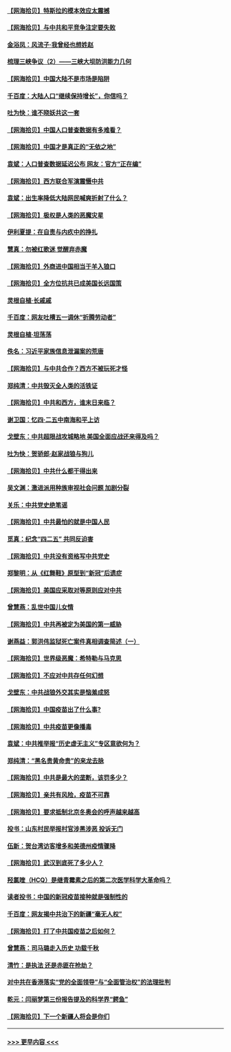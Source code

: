 #### [【网海拾贝】特斯拉的模本效应太震撼](../pages/nsc993/n12925626.md?t=05071751) 
#### [【网海拾贝】与中共和平竞争注定要失败](../pages/nsc993/n12923326.md?t=05071751) 
#### [金浴凤：风流子‧我曾经也想姓赵](../pages/nsc993/n12920911.md?t=05071751) 
#### [梳理三峡争议（2）——三峡大坝防洪能力几何](../pages/nsc993/n12920173.md?t=05071751) 
#### [【网海拾贝】中国大陆不是市场是陷阱](../pages/nsc993/n12920143.md?t=05071751) 
#### [千百度：大陆人口“继续保持增长”，你信吗？](../pages/nsc993/n12918946.md?t=05071751) 
#### [吐为快：谁不晓妖共这一套](../pages/nsc993/n12918941.md?t=05071751) 
#### [【网海拾贝】中国人口普查数据有多难看？](../pages/nsc993/n12917822.md?t=05071751) 
#### [【网海拾贝】中国才是真正的“无依之地”](../pages/nsc993/n12915845.md?t=05071751) 
#### [袁斌：人口普查数据延迟公布 网友：官方“正在编”](../pages/nsc993/n12915748.md?t=05071751) 
#### [【网海拾贝】西方联合军演震慑中共](../pages/nsc993/n12913466.md?t=05071751) 
#### [袁斌：出生率降低大陆网民喊爽折射了什么？](../pages/nsc993/n12913365.md?t=05071751) 
#### [【网海拾贝】极权是人类的恶魔灾星](../pages/nsc993/n12910697.md?t=05071751) 
#### [伊利夏提：在自责与内疚中的挣扎](../pages/nsc993/n12910493.md?t=05071751) 
#### [慧真：勿被红歌迷 觉醒弃赤魔](../pages/nsc993/n12910485.md?t=05071751) 
#### [【网海拾贝】外商进中国相当于羊入狼口](../pages/nsc993/n12908274.md?t=05071751) 
#### [【网海拾贝】全方位抗共已成美国长远国策](../pages/nsc993/n12906878.md?t=05071751) 
#### [灵根自植‧长戚戚](../pages/nsc993/n12905585.md?t=05071751) 
#### [千百度：网友吐槽五一调休“折腾劳动者”](../pages/nsc993/n12905934.md?t=05071751) 
#### [灵根自植‧坦荡荡](../pages/nsc993/n12905562.md?t=05071751) 
#### [佚名：习近平家族信息泄漏案的荒唐](../pages/nsc993/n12904705.md?t=05071751) 
#### [【网海拾贝】与中共合作？西方不被玩死才怪](../pages/nsc993/n12903873.md?t=05071751) 
#### [郑纯清：中共毁灭全人类的活铁证](../pages/nsc993/n12903785.md?t=05071751) 
#### [【网海拾贝】中共和西方，谁末日来临？](../pages/nsc993/n12903482.md?t=05071751) 
#### [谢卫国：忆四‧二五中南海和平上访](../pages/nsc993/n12902192.md?t=05071751) 
#### [戈壁东：中共超限战攻城略地 美国全面应战还来得及吗？](../pages/nsc993/n12902297.md?t=05071751) 
#### [吐为快：贺骄郎‧赵家战狼与狗儿](../pages/nsc993/n12902280.md?t=05071751) 
#### [【网海拾贝】中共什么都干得出来](../pages/nsc993/n12897500.md?t=05071751) 
#### [吴文渊：激进派用种族审视社会问题 加剧分裂](../pages/nsc993/n12893881.md?t=05071751) 
#### [关乐：中共党史绝笔谣](../pages/nsc993/n12897270.md?t=05071751) 
#### [【网海拾贝】中共最怕的就是中国人民](../pages/nsc993/n12894705.md?t=05071751) 
#### [觅真：纪念“四二五” 共同反迫害](../pages/nsc993/n12894553.md?t=05071751) 
#### [【网海拾贝】中共没有资格写中共党史](../pages/nsc993/n12892231.md?t=05071751) 
#### [郑黎明：从《红舞鞋》原型到“新冠”后遗症](../pages/nsc993/n12890469.md?t=05071751) 
#### [【网海拾贝】美国应采取对等原则应对中共](../pages/nsc993/n12889176.md?t=05071751) 
#### [曾慧燕：乱世中国儿女情](../pages/nsc993/n12887931.md?t=05071751) 
#### [【网海拾贝】中共再被定为美国的第一威胁](../pages/nsc993/n12887580.md?t=05071751) 
#### [谢燕益：郭洪伟监狱死亡案件真相调查简述（一）](../pages/nsc993/n12885648.md?t=05071751) 
#### [【网海拾贝】世界级恶魔：希特勒与马克思](../pages/nsc993/n12884062.md?t=05071751) 
#### [【网海拾贝】不应对中共存任何幻想](../pages/nsc993/n12881460.md?t=05071751) 
#### [戈壁东：中共战狼外交其实是恼羞成怒](../pages/nsc993/n12880392.md?t=05071751) 
#### [【网海拾贝】中国疫苗出了什么事?](../pages/nsc993/n12879124.md?t=05071751) 
#### [【网海拾贝】中共疫苗更像播毒](../pages/nsc993/n12876631.md?t=05071751) 
#### [袁斌：中共推举报“历史虚无主义”专区意欲何为？](../pages/nsc993/n12876530.md?t=05071751) 
#### [郑纯清：“黑名贵黄命贵”的来龙去脉](../pages/nsc993/n12875589.md?t=05071751) 
#### [【网海拾贝】中共是最大的垄断，该罚多少？](../pages/nsc993/n12874006.md?t=05071751) 
#### [【网海拾贝】亲共有风险，疫苗不可靠](../pages/nsc993/n12872224.md?t=05071751) 
#### [【网海拾贝】要求抵制北京冬奥会的呼声越来越高](../pages/nsc993/n12868962.md?t=05071751) 
#### [投书：山东村民举报村官涉黑涉恶 投诉无门](../pages/nsc993/n12869726.md?t=05071751) 
#### [伍新：贺台湾访客增多和美德州疫情骤降](../pages/nsc993/n12865651.md?t=05071751) 
#### [【网海拾贝】武汉到底死了多少人？](../pages/nsc993/n12863707.md?t=05071751) 
#### [羟氯喹（HCQ）是继青霉素之后的第二次医学科学大革命吗？](../pages/nsc993/n12638564.md?t=05071751) 
#### [读者投书：中国的新冠疫苗接种就是强制性的](../pages/nsc993/n12859932.md?t=05071751) 
#### [千百度：网友揭中共治下的新疆“毫无人权”](../pages/nsc993/n12858385.md?t=05071751) 
#### [【网海拾贝】打了中共国疫苗之后如何？](../pages/nsc993/n12857866.md?t=05071751) 
#### [曾慧燕：司马璐走入历史 功载千秋](../pages/nsc993/n12856996.md?t=05071751) 
#### [清竹：是执法 还是赤匪在抢劫？](../pages/nsc993/n12856952.md?t=05071751) 
#### [对中共在香港落实“党的全面领导”与“全面管治权”的法理批判](../pages/nsc993/n12856929.md?t=05071751) 
#### [乾元：闫丽梦第三份报告提及的科学界“鳄鱼”](../pages/nsc993/n12855985.md?t=05071751) 
#### [【网海拾贝】下一个新疆人将会是你们](../pages/nsc993/n12855864.md?t=05071751) 

----
#### [ >>> 更早内容 <<< ](../indexes/nsc993-earlier.md)
